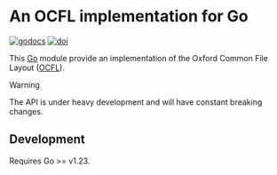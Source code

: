 # An OCFL implementation for Go

<a href="https://godoc.org/github.com/srerickson/ocfl-go"><img src="https://godoc.org/github.com/srerickson/ocfl-go?status.svg" alt="godocs"/></a>
<a href="https://doi.org/10.5281/zenodo.15212966"><img src="https://zenodo.org/badge/DOI/10.5281/zenodo.15212966.svg" alt="doi"/></a>

This [Go](https://go.dev) module provide an implementation of the Oxford Common File Layout ([OCFL](https://ocfl.io/)). 

> [!WARNING]  
> The API is under heavy development and will have constant breaking changes.

## Development

Requires Go >= v1.23.
